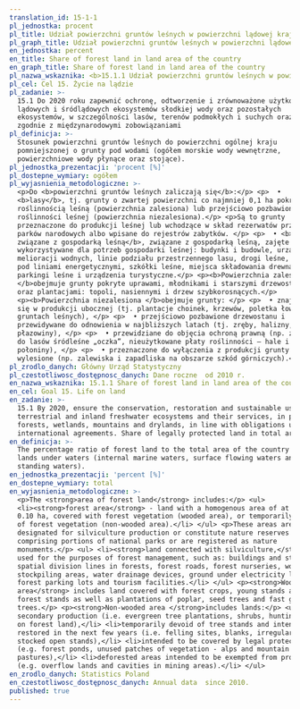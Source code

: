 ```yaml
---
translation_id: 15-1-1
pl_jednostka: procent
pl_title: Udział powierzchni gruntów leśnych w powierzchni lądowej kraju
pl_graph_title: Udział powierzchni gruntów leśnych w powierzchni lądowej kraju
en_jednostka: percent
en_title: Share of forest land in land area of the country
en_graph_title: Share of forest land in land area of the country
pl_nazwa_wskaznika: <b>15.1.1 Udział powierzchni gruntów leśnych w powierzchni lądowej kraju</b>
pl_cel: Cel 15. Życie na lądzie
pl_zadanie: >-
  15.1 Do 2020 roku zapewnić ochronę, odtworzenie i zrównoważone użytkowanie
  lądowych i śródlądowych ekosystemów słodkiej wody oraz pozostałych
  ekosystemów, w szczególności lasów, terenów podmokłych i suchych oraz gór,
  zgodnie z międzynarodowymi zobowiązaniami
pl_definicja: >-
  Stosunek powierzchni gruntów leśnych do powierzchni ogólnej kraju
  pomniejszonej o grunty pod wodami (ogółem morskie wody wewnętrzne,
  powierzchniowe wody płynące oraz stojące).
pl_jednostka_prezentacji: 'procent [%]'
pl_dostepne_wymiary: ogółem
pl_wyjasnienia_metodologiczne: >-
  <p>Do <b>powierzchni gruntów leśnych zaliczają się</b>:</p> <p>  •
  <b>lasy</b>, tj. grunty o zwartej powierzchni co najmniej 0,1 ha pokryte
  roślinnością leśną (powierzchnia zalesiona) lub przejściowo pozbawione
  roślinności leśnej (powierzchnia niezalesiona).</p> <p>Są to grunty
  przeznaczone do produkcji leśnej lub wchodzące w skład rezerwatów przyrody i
  parków narodowych albo wpisane do rejestrów zabytków. </p> <p>  • <b>grunty
  związane z gospodarką leśną</b>, związane z gospodarką leśną, zajęte pod
  wykorzystywane dla potrzeb gospodarki leśnej: budynki i budowle, urządzenia
  melioracji wodnych, linie podziału przestrzennego lasu, drogi leśne, tereny
  pod liniami energetycznymi, szkółki leśne, miejsca składowania drewna,
  parkingi leśne i urządzenia turystyczne.</p> <p><b>Powierzchnia zalesiona
  </b>obejmuje grunty pokryte uprawami, młodnikami i starszymi drzewostanami
  oraz plantacjami: topoli, nasiennymi i drzew szybkorosnących.</p>
  <p><b>Powierzchnia niezalesiona </b>obejmuje grunty: </p> <p>  • znajdujące
  się w produkcji ubocznej (tj. plantacje choinek, krzewów, poletka łowieckie na
  gruntach leśnych), </p> <p>  • przejściowo pozbawione drzewostanu i
  przewidywane do odnowienia w najbliższych latach (tj. zręby, halizny,
  płazowiny), </p> <p>  • przewidziane do objęcia ochroną prawną (np. zaliczane
  do lasów śródleśne „oczka”, nieużytkowane płaty roślinności – hale i
  połoniny), </p> <p>  • przeznaczone do wyłączenia z produkcji grunty leśne
  wylesione (np. zalewiska i zapadliska na obszarze szkód górniczych).</p>
pl_zrodlo_danych: Główny Urząd Statystyczny
pl_czestotliwosc_dostępnosc_danych: Dane roczne  od 2010 r.
en_nazwa_wskaznika: 15.1.1 Share of forest land in land area of the country
en_cel: Goal 15. Life on land
en_zadanie: >-
  15.1 By 2020, ensure the conservation, restoration and sustainable use of
  terrestrial and inland freshwater ecosystems and their services, in particular
  forests, wetlands, mountains and drylands, in line with obligations under
  international agreements. Share of legally protected land in total area
en_definicja: >-
  The percentage ratio of forest land to the total area of the country without
  lands under waters (internal marine waters, surface flowing waters and surface
  standing waters).
en_jednostka_prezentacji: 'percent [%]'
en_dostepne_wymiary: total
en_wyjasnienia_metodologiczne: >-
  <p>The <strong>area of forest land</strong> includes:</p> <ul>
  <li><strong>forest area</strong> - land with a homogenous area of at least
  0.10 ha, covered with forest vegetation (wooded area), or temporarily devoid
  of forest vegetation (non-wooded area).</li> </ul> <p>These areas are
  designated for silviculture production or constitute nature reserves
  comprising portions of national parks or are registered as nature
  monuments.</p> <ul> <li><strong>land connected with silviculture,</strong>
  used for the purposes of forest management, such as: buildings and structures,
  spatial division lines in forests, forest roads, forest nurseries, wood
  stockpiling areas, water drainage devices, ground under electricity lines,
  forest parking lots and tourism facilities.</li> </ul> <p><strong>Wooded
  area</strong> includes land covered with forest crops, young stands and older
  forest stands as well as plantations of poplar, seed trees and fast growing
  trees.</p> <p><strong>Non-wooded area </strong>includes lands:</p> <ul> <li>of
  secondary production (i.e. evergreen tree plantations, shrubs, hunting areas
  on forest land),</li> <li>temporarily devoid of tree stands and intended to be
  restored in the next few years (i.e. felling sites, blanks, irregularly
  stocked open stands),</li> <li>intended to be covered by legal protection
  (e.g. forest ponds, unused patches of vegetation - alps and mountain
  pastures),</li> <li>deforested areas intended to be exempted from production
  (e.g. overflow lands and cavities in mining areas).</li> </ul>
en_zrodlo_danych: Statistics Poland
en_czestotliwosc_dostępnosc_danych: Annual data  since 2010.
published: true
---
```

